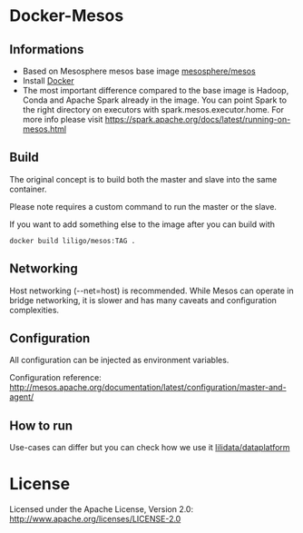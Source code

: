 # Docker-Mesos

## Informations

* Based on Mesosphere mesos base image [mesosphere/mesos](https://hub.docker.com/r/mesosphere/mesos/)
* Install [Docker](https://www.docker.com/)
* The most important difference compared to the base image is Hadoop, Conda and Apache Spark already in the image. You can point Spark to the right directory on executors with spark.mesos.executor.home. For more info please visit https://spark.apache.org/docs/latest/running-on-mesos.html

## Build

The original concept is to build both the master and slave into the same container.

Please note requires a custom command to run the master or the slave.

If you want to add something else to the image after you can build with

    docker build liligo/mesos:TAG .

## Networking

Host networking (--net=host) is recommended. While Mesos can operate in bridge networking, it is slower and has many caveats and configuration complexities.

## Configuration

All configuration can be injected as environment variables.

Configuration reference: http://mesos.apache.org/documentation/latest/configuration/master-and-agent/

## How to run

Use-cases can differ but you can check how we use it [lilidata/dataplatform](https://hub.docker.com/r/lilidata/dataplatform/)

# License

Licensed under the Apache License, Version 2.0: http://www.apache.org/licenses/LICENSE-2.0
